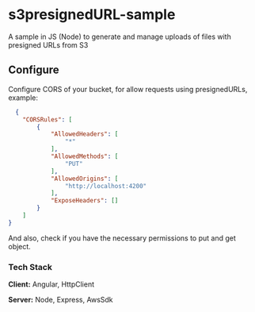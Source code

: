 
# s3presignedURL-sample

A sample in JS (Node) to generate and manage uploads of files with presigned URLs from S3



## Configure

Configure CORS of your bucket, for allow requests using presignedURLs, example:

```json
  {
    "CORSRules": [
        {
            "AllowedHeaders": [
                "*"
            ],
            "AllowedMethods": [
                "PUT"
            ],
            "AllowedOrigins": [
                "http://localhost:4200"
            ],
            "ExposeHeaders": []
        }
    ]
}
```

And also, check if you have the necessary permissions to put and get object.
### Tech Stack

**Client:** Angular, HttpClient

**Server:** Node, Express, AwsSdk

